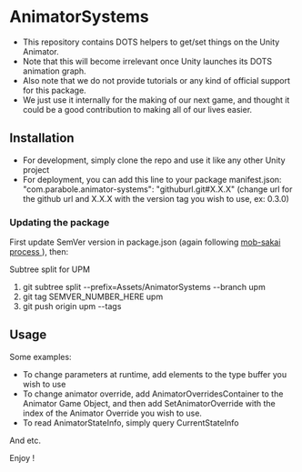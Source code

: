 # AnimatorSystems
* This repository contains DOTS helpers to get/set things on the Unity Animator. 
* Note that this will become irrelevant once Unity launches its DOTS animation graph.
* Also note that we do not provide tutorials or any kind of official support for this package.
* We just use it internally for the making of our next game, and thought it could be a good contribution to making all of our lives easier.

## Installation
* For development, simply clone the repo and use it like any other Unity project
* For deployment, you can add this line to your package manifest.json: "com.parabole.animator-systems": "githuburl.git#X.X.X" (change url for the github url and X.X.X with the version tag you wish to use, ex: 0.3.0)

### Updating the package
First update SemVer version in package.json (again following [mob-sakai process ](https://www.patreon.com/posts/25070968)), then:

Subtree split for UPM
1. git subtree split --prefix=Assets/AnimatorSystems --branch upm
1. git tag SEMVER_NUMBER_HERE upm
1. git push origin upm --tags

## Usage
Some examples: 
* To change parameters at runtime, add elements to the type buffer you wish to use
* To change animator override, add AnimatorOverridesContainer to the Animator Game Object, and then add SetAnimatorOverride with the index of the Animator Override you wish to use.
* To read AnimatorStateInfo, simply query CurrentStateInfo

And etc.

Enjoy !
